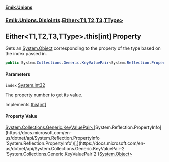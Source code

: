 #### [Emik.Unions](index.md 'index')
### [Emik.Unions.Disjoints](Emik.Unions.Disjoints.md 'Emik.Unions.Disjoints').[Either&lt;T1,T2,T3,TType&gt;](Either{T1,T2,T3,TType}.md 'Emik.Unions.Disjoints.Either<T1,T2,T3,TType>')

## Either<T1,T2,T3,TType>.this[int] Property

Gets an [System.Object](https://docs.microsoft.com/en-us/dotnet/api/System.Object 'System.Object') corresponding to the property of the type based on the index passed in.

```csharp
public System.Collections.Generic.KeyValuePair<System.Reflection.PropertyInfo,object?> this[int index] { get; }
```
#### Parameters

<a name='Emik.Unions.Disjoints.Either_T1,T2,T3,TType_.this[int].index'></a>

`index` [System.Int32](https://docs.microsoft.com/en-us/dotnet/api/System.Int32 'System.Int32')

The property number to get its value.

Implements [this[int]](IProperties.Item(Int32).md 'Emik.Unions.IProperties.this[int]')

#### Property Value
[System.Collections.Generic.KeyValuePair&lt;](https://docs.microsoft.com/en-us/dotnet/api/System.Collections.Generic.KeyValuePair-2 'System.Collections.Generic.KeyValuePair`2')[System.Reflection.PropertyInfo](https://docs.microsoft.com/en-us/dotnet/api/System.Reflection.PropertyInfo 'System.Reflection.PropertyInfo')[,](https://docs.microsoft.com/en-us/dotnet/api/System.Collections.Generic.KeyValuePair-2 'System.Collections.Generic.KeyValuePair`2')[System.Object](https://docs.microsoft.com/en-us/dotnet/api/System.Object 'System.Object')[&gt;](https://docs.microsoft.com/en-us/dotnet/api/System.Collections.Generic.KeyValuePair-2 'System.Collections.Generic.KeyValuePair`2')